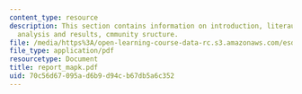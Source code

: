 ```yaml
---
content_type: resource
description: This section contains information on introduction, literaure review,
  analysis and results, cmmunity sructure.
file: /media/https%3A/open-learning-course-data-rc.s3.amazonaws.com/esd-342-advanced-system-architecture-spring-2006/70c56d67095ad6b9d94cb67db5a6c352_report_mapk.pdf
file_type: application/pdf
resourcetype: Document
title: report_mapk.pdf
uid: 70c56d67-095a-d6b9-d94c-b67db5a6c352
---
```

